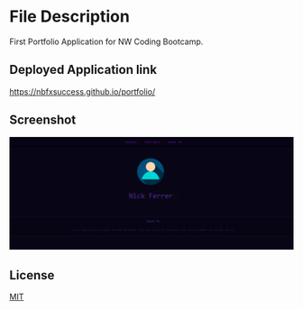 # File Description

First Portfolio Application for NW Coding Bootcamp.

## Deployed Application link
https://nbfxsuccess.github.io/portfolio/


## Screenshot
![Porfolio](/assets/img/Capture.PNG "Application Screenshot")


## License
[MIT](https://choosealicense.com/licenses/mit/)